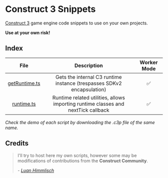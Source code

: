 # Construct 3 Snippets

[Construct 3](https://construct.net) game engine code snippets to use on your own projects.

**Use at your own risk!**

## Index

|                                            File                                             |                                    Description                                    | Worker Mode |
|:-------------------------------------------------------------------------------------------:|:---------------------------------------------------------------------------------:|:-----------:|
| [getRuntime.ts](https://raw.githubusercontent.com/MasterPose/SnippetsC3/main/getRuntime.ts) |      Gets the internal C3 runtime instance (trespasses SDKv2 encapsulation)       |      ✅      |
|    [runtime.ts](https://raw.githubusercontent.com/MasterPose/SnippetsC3/main/runtime.ts)    | Runtime related utilities, allows importing runtime classes and nextTick callback |      ✅      |

_Check the demo of each script by downloading the .c3p file of the same name._

## Credits

> I'll try to host here my own scripts, however some may be modifications of
> contributions from the **Construct Community**.
>
> _- [Luan Himmlisch](https://github.com/LuanHimmlisch)_
